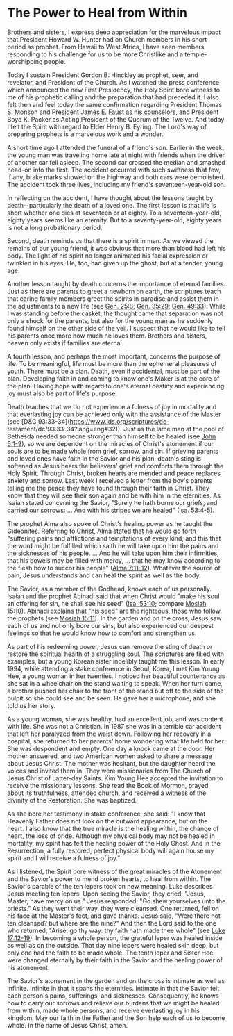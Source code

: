 # The Power to Heal from Within

Brothers and sisters, I express deep appreciation for the marvelous impact
that President Howard W. Hunter had on Church members in his short period as
prophet. From Hawaii to West Africa, I have seen members responding to his
challenge for us to be more Christlike and a temple-worshipping people.

Today I sustain President Gordon B. Hinckley as prophet, seer, and revelator,
and President of the Church. As I watched the press conference which announced
the new First Presidency, the Holy Spirit bore witness to me of his prophetic
calling and the preparation that had preceded it. I also felt then and feel
today the same confirmation regarding President Thomas S. Monson and President
James E. Faust as his counselors, and President Boyd K. Packer as Acting
President of the Quorum of the Twelve. And today I felt the Spirit with regard
to Elder Henry B. Eyring. The Lord's way of preparing prophets is a marvelous
work and a wonder.

A short time ago I attended the funeral of a friend's son. Earlier in the
week, the young man was traveling home late at night with friends when the
driver of another car fell asleep. The second car crossed the median and
smashed head-on into the first. The accident occurred with such swiftness that
few, if any, brake marks showed on the highway and both cars were demolished.
The accident took three lives, including my friend's seventeen-year-old son.

In reflecting on the accident, I have thought about the lessons taught by
death--particularly the death of a loved one. The first lesson is that life is
short whether one dies at seventeen or at eighty. To a seventeen-year-old,
eighty years seems like an eternity. But to a seventy-year-old, eighty years
is not a long probationary period.

Second, death reminds us that there is a spirit in man. As we viewed the
remains of our young friend, it was obvious that more than blood had left his
body. The light of his spirit no longer animated his facial expression or
twinkled in his eyes. He, too, had given up the ghost, but at a tender, young
age.

Another lesson taught by death concerns the importance of eternal families.
Just as there are parents to greet a newborn on earth, the scriptures teach
that caring family members greet the spirits in paradise and assist them in
the adjustments to a new life (see [Gen.
25:8](https://www.lds.org/scriptures/ot/gen/25.8?lang=eng#7); [Gen.
35:29](https://www.lds.org/scriptures/ot/gen/35.29?lang=eng#28); [Gen.
49:33](https://www.lds.org/scriptures/ot/gen/49.33?lang=eng#32)). While I was
standing before the casket, the thought came that separation was not only a
shock for the parents, but also for the young man as he suddenly found himself
on the other side of the veil. I suspect that he would like to tell his
parents once more how much he loves them. Brothers and sisters, heaven only
exists if families are eternal.

A fourth lesson, and perhaps the most important, concerns the purpose of life.
To be meaningful, life must be more than the ephemeral pleasures of youth.
There must be a plan. Death, even if accidental, must be part of the plan.
Developing faith in and coming to know one's Maker is at the core of the plan.
Having hope with regard to one's eternal destiny and experiencing joy must
also be part of life's purpose.

Death teaches that we do not experience a fulness of joy in mortality and that
everlasting joy can be achieved only with the assistance of the Master (see
[D&amp;C 93:33-34](https://www.lds.org/scriptures/dc-
testament/dc/93.33-34?lang=eng#32)). Just as the lame man at the pool of
Bethesda needed someone stronger than himself to be healed (see [John
5:1-9](https://www.lds.org/scriptures/nt/john/5.1-9?lang=eng#0)), so we are
dependent on the miracles of Christ's atonement if our souls are to be made
whole from grief, sorrow, and sin. If grieving parents and loved ones have
faith in the Savior and his plan, death's sting is softened as Jesus bears the
believers' grief and comforts them through the Holy Spirit. Through Christ,
broken hearts are mended and peace replaces anxiety and sorrow. Last week I
received a letter from the boy's parents telling me the peace they have found
through their faith in Christ. They know that they will see their son again
and be with him in the eternities. As Isaiah stated concerning the Savior,
"Surely he hath borne our griefs, and carried our sorrows: ... And with his
stripes we are healed" ([Isa.
53:4-5](https://www.lds.org/scriptures/ot/isa/53.4-5?lang=eng#3)).

The prophet Alma also spoke of Christ's healing power as he taught the
Gideonites. Referring to Christ, Alma stated that he would go forth "suffering
pains and afflictions and temptations of every kind; and this that the word
might be fulfilled which saith he will take upon him the pains and the
sicknesses of his people. ... And he will take upon him their infirmities, that
his bowels may be filled with mercy, ... that he may know according to the flesh
how to succor his people" ([Alma
7:11-12](https://www.lds.org/scriptures/bofm/alma/7.11-12?lang=eng#10)).
Whatever the source of pain, Jesus understands and can heal the spirit as well
as the body.

The Savior, as a member of the Godhead, knows each of us personally. Isaiah
and the prophet Abinadi said that when Christ would "make his soul an offering
for sin, he shall see his seed" ([Isa.
53:10](https://www.lds.org/scriptures/ot/isa/53.10?lang=eng#9); compare
[Mosiah 15:10](https://www.lds.org/scriptures/bofm/mosiah/15.10?lang=eng#9)).
Abinadi explains that "his seed" are the righteous, those who follow the
prophets (see [Mosiah
15:11](https://www.lds.org/scriptures/bofm/mosiah/15.11?lang=eng#10)). In the
garden and on the cross, Jesus saw each of us and not only bore our sins, but
also experienced our deepest feelings so that he would know how to comfort and
strengthen us.

As part of his redeeming power, Jesus can remove the sting of death or restore
the spiritual health of a struggling soul. The scriptures are filled with
examples, but a young Korean sister indelibly taught me this lesson. In early
1994, while attending a stake conference in Seoul, Korea, I met Kim Young Hee,
a young woman in her twenties. I noticed her beautiful countenance as she sat
in a wheelchair on the stand waiting to speak. When her turn came, a brother
pushed her chair to the front of the stand but off to the side of the pulpit
so she could see and be seen. He gave her a microphone, and she told us her
story.

As a young woman, she was healthy, had an excellent job, and was content with
life. She was not a Christian. In 1987 she was in a terrible car accident that
left her paralyzed from the waist down. Following her recovery in a hospital,
she returned to her parents' home wondering what life held for her. She was
despondent and empty. One day a knock came at the door. Her mother answered,
and two American women asked to share a message about Jesus Christ. The mother
was hesitant, but the daughter heard the voices and invited them in. They were
missionaries from The Church of Jesus Christ of Latter-day Saints. Kim Young
Hee accepted the invitation to receive the missionary lessons. She read the
Book of Mormon, prayed about its truthfulness, attended church, and received a
witness of the divinity of the Restoration. She was baptized.

As she bore her testimony in stake conference, she said: "I know that Heavenly
Father does not look on the outward appearance, but on the heart. I also know
that the true miracle is the healing within, the change of heart, the loss of
pride. Although my physical body may not be healed in mortality, my spirit has
felt the healing power of the Holy Ghost. And in the Resurrection, a fully
restored, perfect physical body will again house my spirit and I will receive
a fulness of joy."

As I listened, the Spirit bore witness of the great miracles of the Atonement
and the Savior's power to mend broken hearts, to heal from within. The
Savior's parable of the ten lepers took on new meaning. Luke describes Jesus
meeting ten lepers. Upon seeing the Savior, they cried, "Jesus, Master, have
mercy on us." Jesus responded: "Go shew yourselves unto the priests." As they
went their way, they were cleansed. One returned, fell on his face at the
Master's feet, and gave thanks. Jesus said, "Were there not ten cleansed? but
where are the nine?" And then the Lord said to the one who returned, "Arise,
go thy way: thy faith hath made thee whole" (see [Luke
17:12-19](https://www.lds.org/scriptures/nt/luke/17.12-19?lang=eng#11)). In
becoming a whole person, the grateful leper was healed inside as well as on
the outside. That day nine lepers were healed skin deep, but only one had the
faith to be made whole. The tenth leper and Sister Hee were changed eternally
by their faith in the Savior and the healing power of his atonement.

The Savior's atonement in the garden and on the cross is intimate as well as
infinite. Infinite in that it spans the eternities. Intimate in that the
Savior felt each person's pains, sufferings, and sicknesses. Consequently, he
knows how to carry our sorrows and relieve our burdens that we might be healed
from within, made whole persons, and receive everlasting joy in his kingdom.
May our faith in the Father and the Son help each of us to become whole. In
the name of Jesus Christ, amen.

